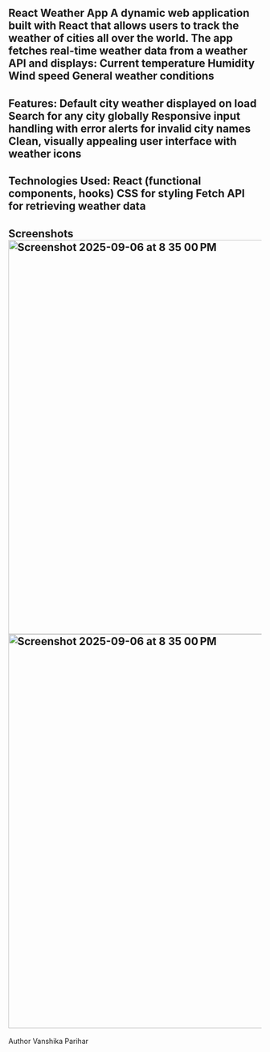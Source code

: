 React Weather App
A dynamic web application built with React that allows users to track the weather of cities all over the world. 
The app fetches real-time weather data from a weather API and displays:
Current temperature
Humidity
Wind speed
General weather conditions
--------------------------------------------------------------------
Features:
Default city weather displayed on load
Search for any city globally
Responsive input handling with error alerts for invalid city names
Clean, visually appealing user interface with weather icons
--------------------------------------------------------------------
Technologies Used:
React (functional components, hooks)
CSS for styling
Fetch API for retrieving weather data
--------------------------------------------------------------------
Screenshots
<img width="1051" height="784" alt="Screenshot 2025-09-06 at 8 35 00 PM" src="https://github.com/user-attachments/assets/f2694409-8e71-4849-9dfb-378d0a08e662" />
<img width="1051" height="784" alt="Screenshot 2025-09-06 at 8 35 00 PM" src="https://github.com/user-attachments/assets/243c14d8-cfaf-4511-a97c-ddfc9f2bf622" />
--------------------------------------------------------------------
Author
Vanshika Parihar

